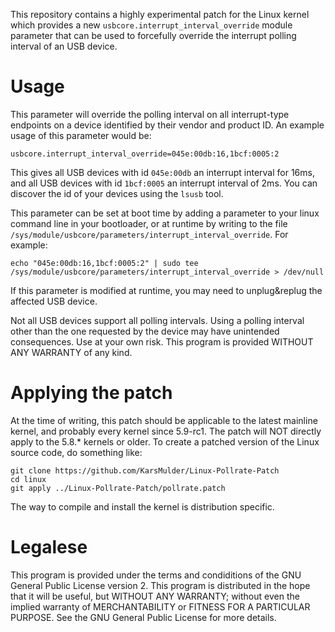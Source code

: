 This repository contains a highly experimental patch for the Linux kernel which provides a new `usbcore.interrupt_interval_override` module parameter that can be used to forcefully override the interrupt polling interval of an USB device.

# Usage

This parameter will override the polling interval on all interrupt-type endpoints on a device identified by their vendor and product ID. An example usage of this parameter would be:

```usbcore.interrupt_interval_override=045e:00db:16,1bcf:0005:2```

This gives all USB devices with id `045e:00db` an interrupt interval for 16ms, and all USB devices with id `1bcf:0005` an interrupt interval of 2ms. You can discover the id of your devices using the `lsusb` tool.

This parameter can be set at boot time by adding a parameter to your linux command line in your bootloader, or at runtime by writing to the file `/sys/module/usbcore/parameters/interrupt_interval_override`. For example:

```echo "045e:00db:16,1bcf:0005:2" | sudo tee /sys/module/usbcore/parameters/interrupt_interval_override > /dev/null```

If this parameter is modified at runtime, you may need to unplug&replug the affected USB device.

Not all USB devices support all polling intervals. Using a polling interval other than the one requested by the device may have unintended consequences. Use at your own risk. This program is provided WITHOUT ANY WARRANTY of any kind.

# Applying the patch

At the time of writing, this patch should be applicable to the latest mainline kernel, and probably every kernel since 5.9-rc1. The patch will NOT directly apply to the 5.8.* kernels or older. To create a patched version of the Linux source code, do something like:

```git clone https://github.com/torvalds/linux
git clone https://github.com/KarsMulder/Linux-Pollrate-Patch
cd linux
git apply ../Linux-Pollrate-Patch/pollrate.patch
```

The way to compile and install the kernel is distribution specific.

# Legalese

This program is provided under the terms and condiditions of the GNU General Public License version 2. This program is distributed in the hope that it will be useful, but WITHOUT ANY WARRANTY; without even the implied warranty of MERCHANTABILITY or FITNESS FOR A PARTICULAR PURPOSE. See the GNU General Public License for more details.

